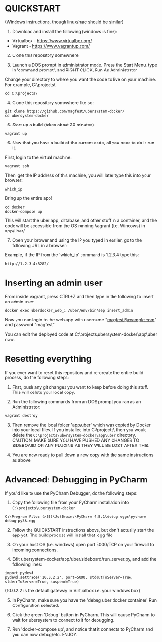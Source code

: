 QUICKSTART
======

(Windows instructions, though linux/mac should be similar)

1) Download and install the following (windows is fine):
- Virtualbox - https://www.virtualbox.org/
- Vagrant - https://www.vagrantup.com/

2) Clone this repository somewhere

3) Launch a DOS prompt in administrator mode.
Press the Start Menu, type in 'command prompt', and RIGHT CLICK, Run As Administrator

Change your directory to where you want the code to live on your machine. For example, C:\projects\

```
cd C:\projects\
```

4) Clone this repository somewhere like so:
```
git clone https://github.com/magfest/ubersystem-docker/ 
cd ubersystem-docker
```

5) Start up a build (takes about 30 minutes)

```
vagrant up
```

6) Now that you have a build of the current code, all you need to do is run it.

First, login to the virtual machine:
```
vagrant ssh
```

Then, get the IP address of this machine, you will later type this into your browser:
```
which_ip
```

Bring up the entire app!
```
cd docker
docker-compose up
```

This will start the uber app, database, and other stuff in a container, and the code will be accessible 
from the OS running Vagrant (i.e. Windows) in app/uber/

7) Open your brower and using the IP you typed in earlier, go to the following URL in a browser:  

Example, if the IP from the 'which_ip' command is 1.2.3.4 type this:
```
http://1.2.3.4:8282/
```

Inserting an admin user
======

From inside vagrant, press CTRL+Z and then type in the following to insert an admin user:

```
docker exec uberdocker_web_1 /uber/env/bin/sep insert_admin
```

Now you can login to the web app with username "magfest@example.com" and password "magfest"

You can edit the deployed code at C:\projects\ubersystem-docker\app\uber now.

Resetting everything
======

If you ever want to reset this repository and re-create the entire build process, do the following steps:

1) First, push any git changes you want to keep before doing this stuff.  This will delete your local copy.

2) Run the following commands from an DOS prompt you ran as an Administrator:
```
vagrant destroy
```

3) Then remove the local folder 'app/uber' which was copied by Docker into your local files. If you installed into
C:\projects\  then you would delete the ```C:\projects\ubersystem-docker\app\uber``` directory. CAUTION: MAKE SURE YOU 
HAVE PUSHED ANY CHANGES TO SIDEBOARD OR ANY PLUGINS AS THEY WILL BE LOST AFTER THIS.

4) You are now ready to pull down a new copy with the same instructions as above


Advanced: Debugging in PyCharm
=======

If you'd like to use the PyCharm Debugger, do the following steps:

1) Copy the following file from your PyCharm installation into ```C:\projects\ubersystem-docker```
```
C:\Program Files (x86)\JetBrains\PyCharm 4.5.1\debug-eggs\pycharm-debug-py3k.egg
```

2) Follow the QUICKSTART instructions above, but don't actually start the app yet.  The build process will install that .egg file.

3) On your host OS (i.e. windows) open port 5000/TCP on your firewall to incoming connections.

4) Edit ubersystem-docker/app/uber/sideboard/run_server.py, and add the following lines:
```
import pydevd
pydevd.settrace('10.0.2.2', port=5000, stdoutToServer=True, stderrToServer=True, suspend=True)
```
(10.0.2.2 is the default gateway in Virtualbox i.e. your windows box)

5) In PyCharm, make sure you have the 'debug uber docker container' Run Configuration selected.

6) Click the green 'Debug' button in PyCharm.  This will cause PyCharm to wait for ubersystem to connect to it for debugging.

7) Run 'docker-compose up', and notice that it connects to PyCharm and you can now debug/etc. ENJOY.